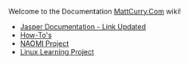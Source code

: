 Welcome to the Documentation [MattCurry.Com](http://www.MattCurry.Com) wiki!
* [Jasper Documentation - Link Updated](https://github.com/mattcurrycom/Jasper-Docs)
* [How-To's](how/README.md)
* [NAOMI Project](naomi/README.md)
* [Linux Learning Project](linux/README.md)
